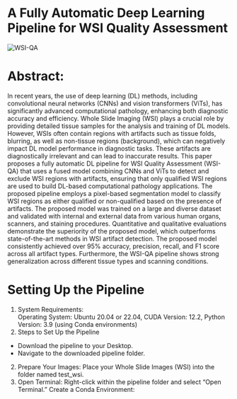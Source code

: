 # A Fully Automatic Deep Learning Pipeline for WSI Quality Assessment
![WSI-QA](./WSI-QA.bmp)
# Abstract: 
In recent years, the use of deep learning (DL) methods, including convolutional neural networks (CNNs) and vision transformers (ViTs), has significantly advanced computational pathology, enhancing both diagnostic accuracy and efficiency. Whole Slide Imaging (WSI) plays a crucial role by providing detailed tissue samples for the analysis and training of DL models. However, WSIs often contain regions with artifacts such as tissue folds, blurring, as well as non-tissue regions (background), which can negatively impact DL model performance in diagnostic tasks. These artifacts are diagnostically irrelevant and can lead to inaccurate results. This paper proposes a fully automatic DL pipeline for WSI Quality Assessment (WSI-QA) that uses a fused model combining CNNs and ViTs to detect and exclude WSI regions with artifacts, ensuring that only qualified WSI regions are used to build DL-based computational pathology applications. The proposed pipeline employs a pixel-based segmentation model to classify WSI regions as either qualified or non-qualified based on the presence of artifacts. The proposed model was trained on a large and diverse dataset and validated with internal and external data from various human organs, scanners, and staining procedures. Quantitative and qualitative evaluations demonstrate the superiority of the proposed model, which outperforms state-of-the-art methods in WSI artifact detection. The proposed model consistently achieved over 95% accuracy, precision, recall, and F1 score across all artifact types. Furthermore, the WSI-QA pipeline shows strong generalization across different tissue types and scanning conditions.
# Setting Up the Pipeline
1. System Requirements: \
Operating System: Ubuntu 20.04 or 22.04, 
CUDA Version: 12.2, 
Python Version: 3.9 (using Conda environments)
2. Steps to Set Up the Pipeline
- Download the pipeline to your Desktop.
- Navigate to the downloaded pipeline folder.
2. Prepare Your Images:
Place your Whole Slide Images (WSI) into the folder named test_wsi.
3. Open Terminal:
Right-click within the pipeline folder and select “Open Terminal.”
Create a Conda Environment:
